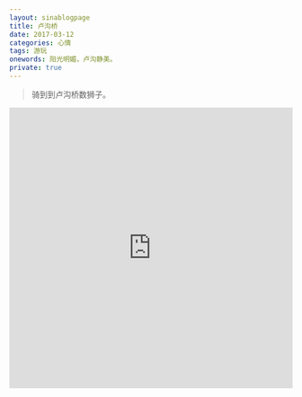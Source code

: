 ```yaml
---
layout: sinablogpage
title: 卢沟桥
date: 2017-03-12
categories: 心情 
tags: 游玩
onewords: 阳光明媚，卢沟静美。
private: true
---
```

> 骑到到卢沟桥数狮子。


<iframe width="760px" height="500px" src="https://sway.com/s/8nDAgGQHQrYW69u4/embed" frameborder="0" marginheight="0" marginwidth="0" max-width="100%" sandbox="allow-forms allow-modals allow-orientation-lock allow-popups allow-same-origin allow-scripts" scrolling="no" style="border: none; max-width: 100%; max-height: 100vh" allowfullscreen mozallowfullscreen msallowfullscreen webkitallowfullscreen />
